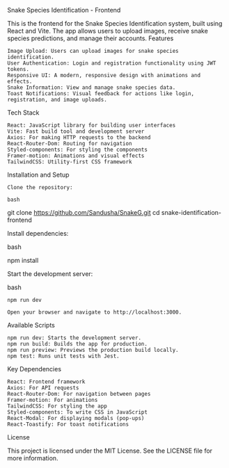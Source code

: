 Snake Species Identification - Frontend

This is the frontend for the Snake Species Identification system, built using React and Vite. The app allows users to upload images, receive snake species predictions, and manage their accounts.
Features

    Image Upload: Users can upload images for snake species identification.
    User Authentication: Login and registration functionality using JWT tokens.
    Responsive UI: A modern, responsive design with animations and effects.
    Snake Information: View and manage snake species data.
    Toast Notifications: Visual feedback for actions like login, registration, and image uploads.

Tech Stack

    React: JavaScript library for building user interfaces
    Vite: Fast build tool and development server
    Axios: For making HTTP requests to the backend
    React-Router-Dom: Routing for navigation
    Styled-components: For styling the components
    Framer-motion: Animations and visual effects
    TailwindCSS: Utility-first CSS framework

Installation and Setup

    Clone the repository:

    bash

git clone https://github.com/Sandusha/SnakeG.git
cd snake-identification-frontend

Install dependencies:

bash

npm install

Start the development server:

bash

    npm run dev

    Open your browser and navigate to http://localhost:3000.

Available Scripts

    npm run dev: Starts the development server.
    npm run build: Builds the app for production.
    npm run preview: Previews the production build locally.
    npm test: Runs unit tests with Jest.

Key Dependencies

    React: Frontend framework
    Axios: For API requests
    React-Router-Dom: For navigation between pages
    Framer-motion: For animations
    TailwindCSS: For styling the app
    Styled-components: To write CSS in JavaScript
    React-Modal: For displaying modals (pop-ups)
    React-Toastify: For toast notifications

License

This project is licensed under the MIT License. See the LICENSE file for more information.
